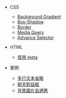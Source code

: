 * CSS

  * [Background Gradient](css/bg-gradient.md)
  * [Box-Shadow](css/box-shadow.md)
  * [Border](css/border.md)
  * [Media Query](css/media-query.md)
  * [Advance Selector](css/adv-selector.md)

* HTML

  * [常用 meta](html/meta.md)
  <!-- * [微信 video tag](html/wx-video.md) -->

* 案例

  <!-- * [Banner video](showcase/banner-video.md) -->
  * [多行文本省略](showcase/ellipsis.md)
  * [聊天對話框](showcase/chat-message.md)
  * [背景圖片自適應](showcase/reponsive-bg-img.md)